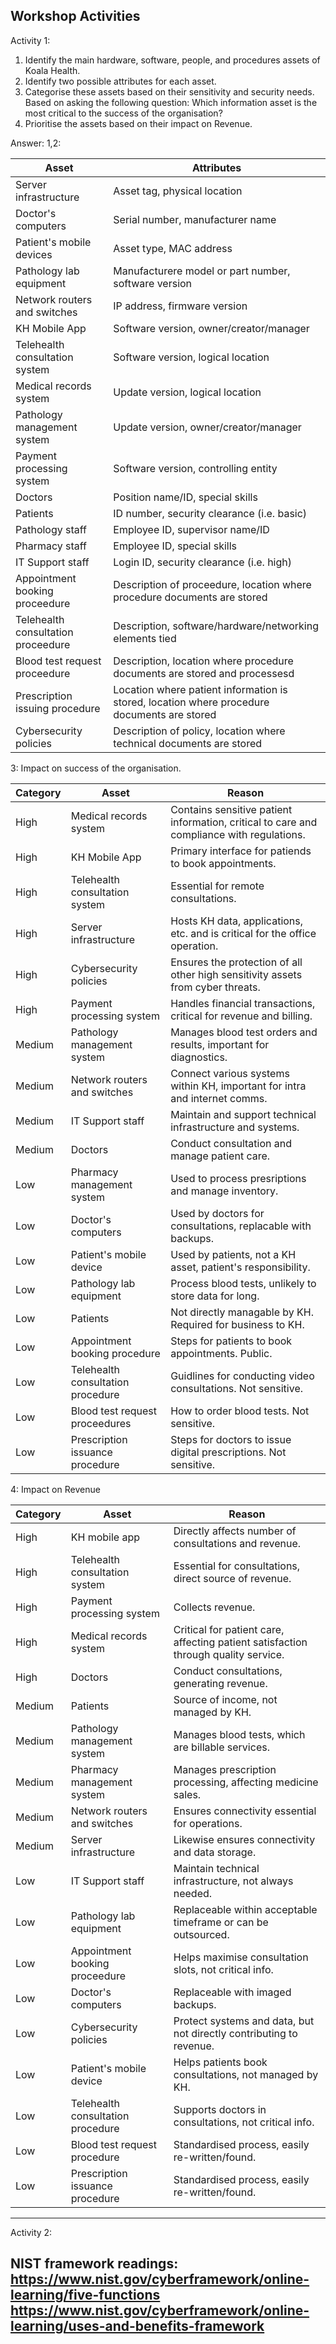 Workshop Activities
---
Activity 1:
1. Identify the main hardware, software, people, and procedures assets of Koala Health.
2. Identify two possible attributes for each asset.
3. Categorise these assets based on their sensitivity and security needs. Based on asking the following question: Which information asset is the most critical to the success of the organisation?
4. Prioritise the assets based on their impact on Revenue.

Answer:
1,2:

| Asset | Attributes |
|---|---|
|Server infrastructure|Asset tag, physical location|
|Doctor's computers|Serial number, manufacturer name|
|Patient's mobile devices|Asset type, MAC address|
|Pathology lab equipment|Manufacturere model or part number, software version|
|Network routers and switches|IP address, firmware version|
|KH Mobile App|Software version, owner/creator/manager|
|Telehealth consultation system|Software version, logical location|
|Medical records system|Update version, logical location|
|Pathology management system|Update version, owner/creator/manager|
|Payment processing system|Software version, controlling entity|
|Doctors|Position name/ID, special skills|
|Patients|ID number, security clearance (i.e. basic)|
|Pathology staff|Employee ID, supervisor name/ID|
|Pharmacy staff|Employee ID, special skills|
|IT Support staff|Login ID, security clearance (i.e. high)|
|Appointment booking proceedure|Description of proceedure, location where procedure documents are stored|
|Telehealth consultation proceedure|Description, software/hardware/networking elements tied|
|Blood test request proceedure|Description, location where procedure documents are stored and processesd|
|Prescription issuing procedure|Location where patient information is stored, location where procedure documents are stored|
|Cybersecurity policies|Description of policy, location where technical documents are stored|

3:
Impact on success of the organisation.

| Category | Asset | Reason |
|---|---|---|
|High|Medical records system|Contains sensitive patient information, critical to care and compliance with regulations.|
|High|KH Mobile App|Primary interface for patiends to book appointments.|
|High|Telehealth consultation system|Essential for remote consultations.|
|High|Server infrastructure|Hosts KH data, applications, etc. and is critical for the office operation.|
|High|Cybersecurity policies|Ensures the protection of all other high sensitivity assets from cyber threats.|
|High|Payment processing system|Handles financial transactions, critical for revenue and billing.|
|Medium|Pathology management system|Manages blood test orders and results, important for diagnostics.|
|Medium|Network routers and switches|Connect various systems within KH, important for intra and internet comms.|
|Medium|IT Support staff|Maintain and support technical infrastructure and systems.|
|Medium|Doctors|Conduct consultation and manage patient care.|
|Low|Pharmacy management system| Used to process presriptions and manage inventory.|
|Low|Doctor's computers|Used by doctors for consultations, replacable with backups.|
|Low|Patient's mobile device|Used by patients, not a KH asset, patient's responsibility.|
|Low|Pathology lab equipment|Process blood tests, unlikely to store data for long.|
|Low|Patients|Not directly managable by KH. Required for business to KH.|
|Low|Appointment booking procedure|Steps for patients to book appointments. Public.|
|Low|Telehealth consultation procedure|Guidlines for conducting video consultations. Not sensitive.|
|Low|Blood test request proceedures|How to order blood tests. Not sensitive.|
|Low|Prescription issuance procedure|Steps for doctors to issue digital prescriptions. Not sensitive.|

4:
Impact on Revenue

| Category | Asset | Reason |
|---|---|---|
|High|KH mobile app|Directly affects number of consultations and revenue.|
|High|Telehealth consultation system|Essential for consultations, direct source of revenue.|
|High|Payment processing system|Collects revenue.|
|High|Medical records system|Critical for patient care, affecting patient satisfaction through quality service.|
|High|Doctors|Conduct consultations, generating revenue.|
|Medium|Patients|Source of income, not managed by KH.|
|Medium|Pathology management system|Manages blood tests, which are billable services.|
|Medium|Pharmacy management system|Manages prescription processing, affecting medicine sales.|
|Medium|Network routers and switches|Ensures connectivity essential for operations.|
|Medium|Server infrastructure|Likewise ensures connectivity and data storage.|
|Low|IT Support staff|Maintain technical infrastructure, not always needed.|
|Low|Pathology lab equipment|Replaceable within acceptable timeframe or can be outsourced.|
|Low|Appointment booking proceedure|Helps maximise consultation slots, not critical info.|
|Low|Doctor's computers|Replaceable with imaged backups.|
|Low|Cybersecurity policies|Protect systems and data, but not directly contributing to revenue.|
|Low|Patient's mobile device|Helps patients book consultations, not managed by KH.|
|Low|Telehealth consultation procedure|Supports doctors in consultations, not critical info.|
|Low|Blood test request procedure|Standardised process, easily re-written/found.|
|Low|Prescription issuance procedure|Standardised process, easily re-written/found.|

---
Activity 2:

NIST framework readings:
https://www.nist.gov/cyberframework/online-learning/five-functions
https://www.nist.gov/cyberframework/online-learning/uses-and-benefits-framework
---
